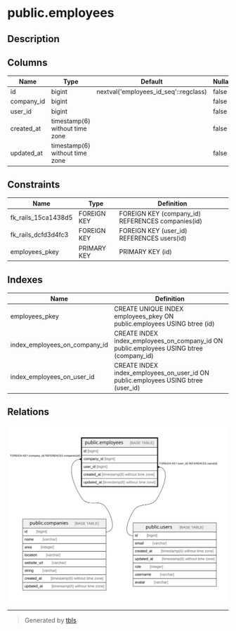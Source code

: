 # public.employees

## Description

## Columns

| Name | Type | Default | Nullable | Children | Parents | Comment |
| ---- | ---- | ------- | -------- | -------- | ------- | ------- |
| id | bigint | nextval('employees_id_seq'::regclass) | false |  |  |  |
| company_id | bigint |  | false |  | [public.companies](public.companies.md) |  |
| user_id | bigint |  | false |  | [public.users](public.users.md) |  |
| created_at | timestamp(6) without time zone |  | false |  |  |  |
| updated_at | timestamp(6) without time zone |  | false |  |  |  |

## Constraints

| Name | Type | Definition |
| ---- | ---- | ---------- |
| fk_rails_15ca1438d5 | FOREIGN KEY | FOREIGN KEY (company_id) REFERENCES companies(id) |
| fk_rails_dcfd3d4fc3 | FOREIGN KEY | FOREIGN KEY (user_id) REFERENCES users(id) |
| employees_pkey | PRIMARY KEY | PRIMARY KEY (id) |

## Indexes

| Name | Definition |
| ---- | ---------- |
| employees_pkey | CREATE UNIQUE INDEX employees_pkey ON public.employees USING btree (id) |
| index_employees_on_company_id | CREATE INDEX index_employees_on_company_id ON public.employees USING btree (company_id) |
| index_employees_on_user_id | CREATE INDEX index_employees_on_user_id ON public.employees USING btree (user_id) |

## Relations

![er](public.employees.svg)

---

> Generated by [tbls](https://github.com/k1LoW/tbls)
